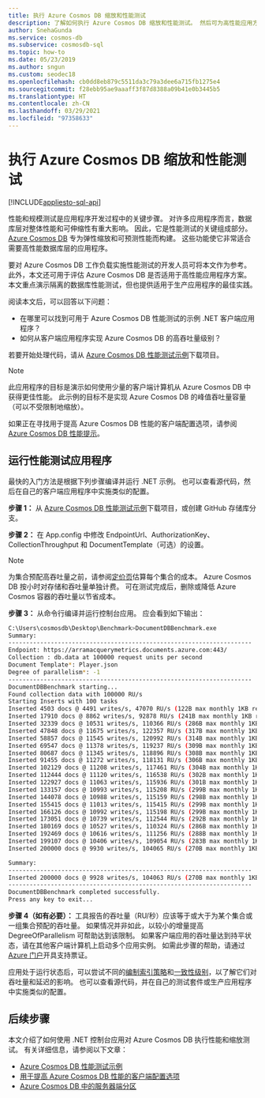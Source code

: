 ```yaml
---
title: 执行 Azure Cosmos DB 缩放和性能测试
description: 了解如何执行 Azure Cosmos DB 缩放和性能测试。 然后可为高性能应用方案评估 Azure Cosmos DB 的功能。
author: SnehaGunda
ms.service: cosmos-db
ms.subservice: cosmosdb-sql
ms.topic: how-to
ms.date: 05/23/2019
ms.author: sngun
ms.custom: seodec18
ms.openlocfilehash: cb0dd8eb879c5511da3c79a3dee6a715fb1275e4
ms.sourcegitcommit: f28ebb95ae9aaaff3f87d8388a09b41e0b3445b5
ms.translationtype: HT
ms.contentlocale: zh-CN
ms.lasthandoff: 03/29/2021
ms.locfileid: "97358633"
---
```

# <a name="performance-and-scale-testing-with-azure-cosmos-db"></a>执行 Azure Cosmos DB 缩放和性能测试
[!INCLUDE[appliesto-sql-api](includes/appliesto-sql-api.md)]

性能和规模测试是应用程序开发过程中的关键步骤。 对许多应用程序而言，数据库层对整体性能和可伸缩性有重大影响。 因此，它是性能测试的关键组成部分。 [Azure Cosmos DB](https://azure.microsoft.com/services/cosmos-db/) 专为弹性缩放和可预测性能而构建。 这些功能使它非常适合需要高性能数据库层的应用程序。 

要对 Azure Cosmos DB 工作负载实施性能测试的开发人员可将本文作为参考。 此外，本文还可用于评估 Azure Cosmos DB 是否适用于高性能应用程序方案。 本文重点演示隔离的数据库性能测试，但也提供适用于生产应用程序的最佳实践。

阅读本文后，可以回答以下问题： 

* 在哪里可以找到可用于 Azure Cosmos DB 性能测试的示例 .NET 客户端应用程序？ 
* 如何从客户端应用程序实现 Azure Cosmos DB 的高吞吐量级别？

若要开始处理代码，请从 [Azure Cosmos DB 性能测试示例](https://github.com/Azure/azure-cosmos-dotnet-v2/tree/master/samples/documentdb-benchmark)下载项目。 

> [!NOTE]
> 此应用程序的目标是演示如何使用少量的客户端计算机从 Azure Cosmos DB 中获得更佳性能。 此示例的目标不是实现 Azure Cosmos DB 的峰值吞吐量容量（可以不受限制地缩放）。

如果正在寻找用于提高 Azure Cosmos DB 性能的客户端配置选项，请参阅 [Azure Cosmos DB 性能提示](performance-tips.md)。

## <a name="run-the-performance-testing-application"></a>运行性能测试应用程序
最快的入门方法是根据下列步骤编译并运行 .NET 示例。 也可以查看源代码，然后在自己的客户端应用程序中实施类似的配置。

**步骤 1：** 从 [Azure Cosmos DB 性能测试示例](https://github.com/Azure/azure-cosmos-dotnet-v2/tree/master/samples/documentdb-benchmark)下载项目，或创建 GitHub 存储库分支。

**步骤 2：** 在 App.config 中修改 EndpointUrl、AuthorizationKey、CollectionThroughput 和 DocumentTemplate（可选）的设置。

> [!NOTE]
> 为集合预配高吞吐量之前，请参阅[定价页](https://azure.microsoft.com/pricing/details/cosmos-db/)估算每个集合的成本。 Azure Cosmos DB 按小时对存储和吞吐量单独计费。 可在测试完成后，删除或降低 Azure Cosmos 容器的吞吐量以节省成本。
> 
> 

**步骤 3：** 从命令行编译并运行控制台应用。 应会看到如下输出：

```bash
C:\Users\cosmosdb\Desktop\Benchmark>DocumentDBBenchmark.exe
Summary:
---------------------------------------------------------------------
Endpoint: https://arramacquerymetrics.documents.azure.com:443/
Collection : db.data at 100000 request units per second
Document Template*: Player.json
Degree of parallelism*: -1
---------------------------------------------------------------------
DocumentDBBenchmark starting...
Found collection data with 100000 RU/s
Starting Inserts with 100 tasks
Inserted 4503 docs @ 4491 writes/s, 47070 RU/s (122B max monthly 1KB reads)
Inserted 17910 docs @ 8862 writes/s, 92878 RU/s (241B max monthly 1KB reads)
Inserted 32339 docs @ 10531 writes/s, 110366 RU/s (286B max monthly 1KB reads)
Inserted 47848 docs @ 11675 writes/s, 122357 RU/s (317B max monthly 1KB reads)
Inserted 58857 docs @ 11545 writes/s, 120992 RU/s (314B max monthly 1KB reads)
Inserted 69547 docs @ 11378 writes/s, 119237 RU/s (309B max monthly 1KB reads)
Inserted 80687 docs @ 11345 writes/s, 118896 RU/s (308B max monthly 1KB reads)
Inserted 91455 docs @ 11272 writes/s, 118131 RU/s (306B max monthly 1KB reads)
Inserted 102129 docs @ 11208 writes/s, 117461 RU/s (304B max monthly 1KB reads)
Inserted 112444 docs @ 11120 writes/s, 116538 RU/s (302B max monthly 1KB reads)
Inserted 122927 docs @ 11063 writes/s, 115936 RU/s (301B max monthly 1KB reads)
Inserted 133157 docs @ 10993 writes/s, 115208 RU/s (299B max monthly 1KB reads)
Inserted 144078 docs @ 10988 writes/s, 115159 RU/s (298B max monthly 1KB reads)
Inserted 155415 docs @ 11013 writes/s, 115415 RU/s (299B max monthly 1KB reads)
Inserted 166126 docs @ 10992 writes/s, 115198 RU/s (299B max monthly 1KB reads)
Inserted 173051 docs @ 10739 writes/s, 112544 RU/s (292B max monthly 1KB reads)
Inserted 180169 docs @ 10527 writes/s, 110324 RU/s (286B max monthly 1KB reads)
Inserted 192469 docs @ 10616 writes/s, 111256 RU/s (288B max monthly 1KB reads)
Inserted 199107 docs @ 10406 writes/s, 109054 RU/s (283B max monthly 1KB reads)
Inserted 200000 docs @ 9930 writes/s, 104065 RU/s (270B max monthly 1KB reads)

Summary:
---------------------------------------------------------------------
Inserted 200000 docs @ 9928 writes/s, 104063 RU/s (270B max monthly 1KB reads)
---------------------------------------------------------------------
DocumentDBBenchmark completed successfully.
Press any key to exit...
```

**步骤 4（如有必要）：** 工具报告的吞吐量（RU/秒）应该等于或大于为某个集合或一组集合预配的吞吐量。 如果情况并非如此，以较小的增量提高 DegreeOfParallelism 可帮助达到该限制。 如果客户端应用的吞吐量达到持平状态，请在其他客户端计算机上启动多个应用实例。 如需此步骤的帮助，请通过 [Azure 门户](https://portal.azure.com)开具支持票证。

应用处于运行状态后，可以尝试不同的[编制索引策略](index-policy.md)和[一致性级别](consistency-levels.md)，以了解它们对吞吐量和延迟的影响。 也可以查看源代码，并在自己的测试套件或生产应用程序中实施类似的配置。

## <a name="next-steps"></a>后续步骤

本文介绍了如何使用 .NET 控制台应用对 Azure Cosmos DB 执行性能和缩放测试。 有关详细信息，请参阅以下文章：

* [Azure Cosmos DB 性能测试示例](https://github.com/Azure/azure-cosmos-dotnet-v2/tree/master/samples/documentdb-benchmark)
* [用于提高 Azure Cosmos DB 性能的客户端配置选项](performance-tips.md)
* [Azure Cosmos DB 中的服务器端分区](partitioning-overview.md)


